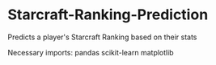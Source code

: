 # Starcraft-Ranking-Prediction
Predicts a player's Starcraft Ranking based on their stats

Necessary imports:
pandas
scikit-learn
matplotlib
